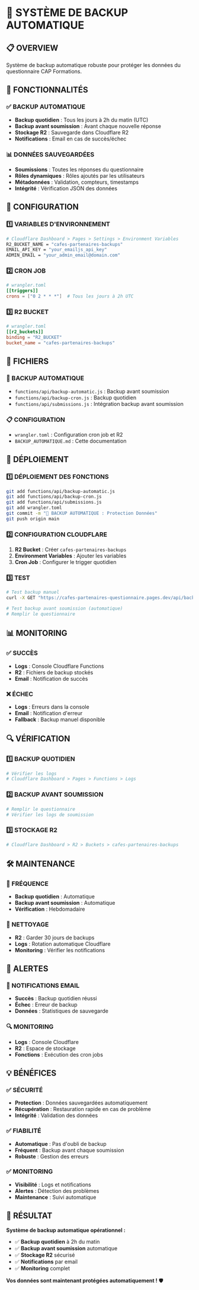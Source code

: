 # 🔄 SYSTÈME DE BACKUP AUTOMATIQUE

## 📋 OVERVIEW

Système de backup automatique robuste pour protéger les données du questionnaire CAP Formations.

## 🎯 FONCTIONNALITÉS

### ✅ BACKUP AUTOMATIQUE
- **Backup quotidien** : Tous les jours à 2h du matin (UTC)
- **Backup avant soumission** : Avant chaque nouvelle réponse
- **Stockage R2** : Sauvegarde dans Cloudflare R2
- **Notifications** : Email en cas de succès/échec

### 📊 DONNÉES SAUVEGARDÉES
- **Soumissions** : Toutes les réponses du questionnaire
- **Rôles dynamiques** : Rôles ajoutés par les utilisateurs
- **Métadonnées** : Validation, compteurs, timestamps
- **Intégrité** : Vérification JSON des données

## 🔧 CONFIGURATION

### 1️⃣ VARIABLES D'ENVIRONNEMENT
```bash
# Cloudflare Dashboard > Pages > Settings > Environment Variables
R2_BUCKET_NAME = "cafes-partenaires-backups"
EMAIL_API_KEY = "your_emailjs_api_key"
ADMIN_EMAIL = "your_admin_email@domain.com"
```

### 2️⃣ CRON JOB
```toml
# wrangler.toml
[[triggers]]
crons = ["0 2 * * *"]  # Tous les jours à 2h UTC
```

### 3️⃣ R2 BUCKET
```toml
# wrangler.toml
[[r2_buckets]]
binding = "R2_BUCKET"
bucket_name = "cafes-partenaires-backups"
```

## 📁 FICHIERS

### 🔄 BACKUP AUTOMATIQUE
- `functions/api/backup-automatic.js` : Backup avant soumission
- `functions/api/backup-cron.js` : Backup quotidien
- `functions/api/submissions.js` : Intégration backup avant soumission

### 📋 CONFIGURATION
- `wrangler.toml` : Configuration cron job et R2
- `BACKUP_AUTOMATIQUE.md` : Cette documentation

## 🚀 DÉPLOIEMENT

### 1️⃣ DÉPLOIEMENT DES FONCTIONS
```bash
git add functions/api/backup-automatic.js
git add functions/api/backup-cron.js
git add functions/api/submissions.js
git add wrangler.toml
git commit -m "🔄 BACKUP AUTOMATIQUE : Protection Données"
git push origin main
```

### 2️⃣ CONFIGURATION CLOUDFLARE
1. **R2 Bucket** : Créer `cafes-partenaires-backups`
2. **Environment Variables** : Ajouter les variables
3. **Cron Job** : Configurer le trigger quotidien

### 3️⃣ TEST
```bash
# Test backup manuel
curl -X GET "https://cafes-partenaires-questionnaire.pages.dev/api/backup-cron"

# Test backup avant soumission (automatique)
# Remplir le questionnaire
```

## 📊 MONITORING

### ✅ SUCCÈS
- **Logs** : Console Cloudflare Functions
- **R2** : Fichiers de backup stockés
- **Email** : Notification de succès

### ❌ ÉCHEC
- **Logs** : Erreurs dans la console
- **Email** : Notification d'erreur
- **Fallback** : Backup manuel disponible

## 🔍 VÉRIFICATION

### 1️⃣ BACKUP QUOTIDIEN
```bash
# Vérifier les logs
# Cloudflare Dashboard > Pages > Functions > Logs
```

### 2️⃣ BACKUP AVANT SOUMISSION
```bash
# Remplir le questionnaire
# Vérifier les logs de soumission
```

### 3️⃣ STOCKAGE R2
```bash
# Cloudflare Dashboard > R2 > Buckets > cafes-partenaires-backups
```

## 🛠️ MAINTENANCE

### 📅 FRÉQUENCE
- **Backup quotidien** : Automatique
- **Backup avant soumission** : Automatique
- **Vérification** : Hebdomadaire

### 🧹 NETTOYAGE
- **R2** : Garder 30 jours de backups
- **Logs** : Rotation automatique Cloudflare
- **Monitoring** : Vérifier les notifications

## 🚨 ALERTES

### 📧 NOTIFICATIONS EMAIL
- **Succès** : Backup quotidien réussi
- **Échec** : Erreur de backup
- **Données** : Statistiques de sauvegarde

### 🔍 MONITORING
- **Logs** : Console Cloudflare
- **R2** : Espace de stockage
- **Fonctions** : Exécution des cron jobs

## 💡 BÉNÉFICES

### ✅ SÉCURITÉ
- **Protection** : Données sauvegardées automatiquement
- **Récupération** : Restauration rapide en cas de problème
- **Intégrité** : Validation des données

### ✅ FIABILITÉ
- **Automatique** : Pas d'oubli de backup
- **Fréquent** : Backup avant chaque soumission
- **Robuste** : Gestion des erreurs

### ✅ MONITORING
- **Visibilité** : Logs et notifications
- **Alertes** : Détection des problèmes
- **Maintenance** : Suivi automatique

## 🎯 RÉSULTAT

**Système de backup automatique opérationnel :**
- ✅ **Backup quotidien** à 2h du matin
- ✅ **Backup avant soumission** automatique
- ✅ **Stockage R2** sécurisé
- ✅ **Notifications** par email
- ✅ **Monitoring** complet

**Vos données sont maintenant protégées automatiquement !** 🛡️
